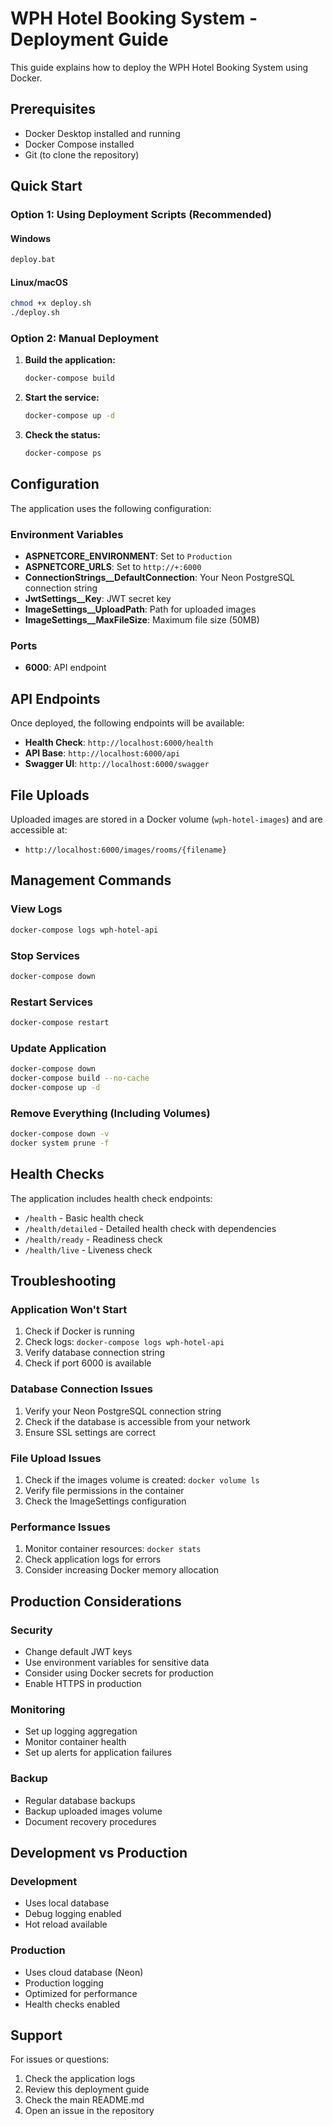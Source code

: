 # WPH Hotel Booking System - Deployment Guide

This guide explains how to deploy the WPH Hotel Booking System using Docker.

## Prerequisites

- Docker Desktop installed and running
- Docker Compose installed
- Git (to clone the repository)

## Quick Start

### Option 1: Using Deployment Scripts (Recommended)

#### Windows
```bash
deploy.bat
```

#### Linux/macOS
```bash
chmod +x deploy.sh
./deploy.sh
```

### Option 2: Manual Deployment

1. **Build the application:**
   ```bash
   docker-compose build
   ```

2. **Start the service:**
   ```bash
   docker-compose up -d
   ```

3. **Check the status:**
   ```bash
   docker-compose ps
   ```

## Configuration

The application uses the following configuration:

### Environment Variables

- **ASPNETCORE_ENVIRONMENT**: Set to `Production`
- **ASPNETCORE_URLS**: Set to `http://+:6000`
- **ConnectionStrings__DefaultConnection**: Your Neon PostgreSQL connection string
- **JwtSettings__Key**: JWT secret key
- **ImageSettings__UploadPath**: Path for uploaded images
- **ImageSettings__MaxFileSize**: Maximum file size (50MB)

### Ports

- **6000**: API endpoint

## API Endpoints

Once deployed, the following endpoints will be available:

- **Health Check**: `http://localhost:6000/health`
- **API Base**: `http://localhost:6000/api`
- **Swagger UI**: `http://localhost:6000/swagger`

## File Uploads

Uploaded images are stored in a Docker volume (`wph-hotel-images`) and are accessible at:
- `http://localhost:6000/images/rooms/{filename}`

## Management Commands

### View Logs
```bash
docker-compose logs wph-hotel-api
```

### Stop Services
```bash
docker-compose down
```

### Restart Services
```bash
docker-compose restart
```

### Update Application
```bash
docker-compose down
docker-compose build --no-cache
docker-compose up -d
```

### Remove Everything (Including Volumes)
```bash
docker-compose down -v
docker system prune -f
```

## Health Checks

The application includes health check endpoints:

- `/health` - Basic health check
- `/health/detailed` - Detailed health check with dependencies
- `/health/ready` - Readiness check
- `/health/live` - Liveness check

## Troubleshooting

### Application Won't Start

1. Check if Docker is running
2. Check logs: `docker-compose logs wph-hotel-api`
3. Verify database connection string
4. Check if port 6000 is available

### Database Connection Issues

1. Verify your Neon PostgreSQL connection string
2. Check if the database is accessible from your network
3. Ensure SSL settings are correct

### File Upload Issues

1. Check if the images volume is created: `docker volume ls`
2. Verify file permissions in the container
3. Check the ImageSettings configuration

### Performance Issues

1. Monitor container resources: `docker stats`
2. Check application logs for errors
3. Consider increasing Docker memory allocation

## Production Considerations

### Security

- Change default JWT keys
- Use environment variables for sensitive data
- Consider using Docker secrets for production
- Enable HTTPS in production

### Monitoring

- Set up logging aggregation
- Monitor container health
- Set up alerts for application failures

### Backup

- Regular database backups
- Backup uploaded images volume
- Document recovery procedures

## Development vs Production

### Development
- Uses local database
- Debug logging enabled
- Hot reload available

### Production
- Uses cloud database (Neon)
- Production logging
- Optimized for performance
- Health checks enabled

## Support

For issues or questions:
1. Check the application logs
2. Review this deployment guide
3. Check the main README.md
4. Open an issue in the repository 